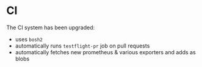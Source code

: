 # CI

The CI system has been upgraded:

* uses `bosh2`
* automatically runs `testflight-pr` job on pull requests
* automatically fetches new prometheus & various exporters and adds as blobs

